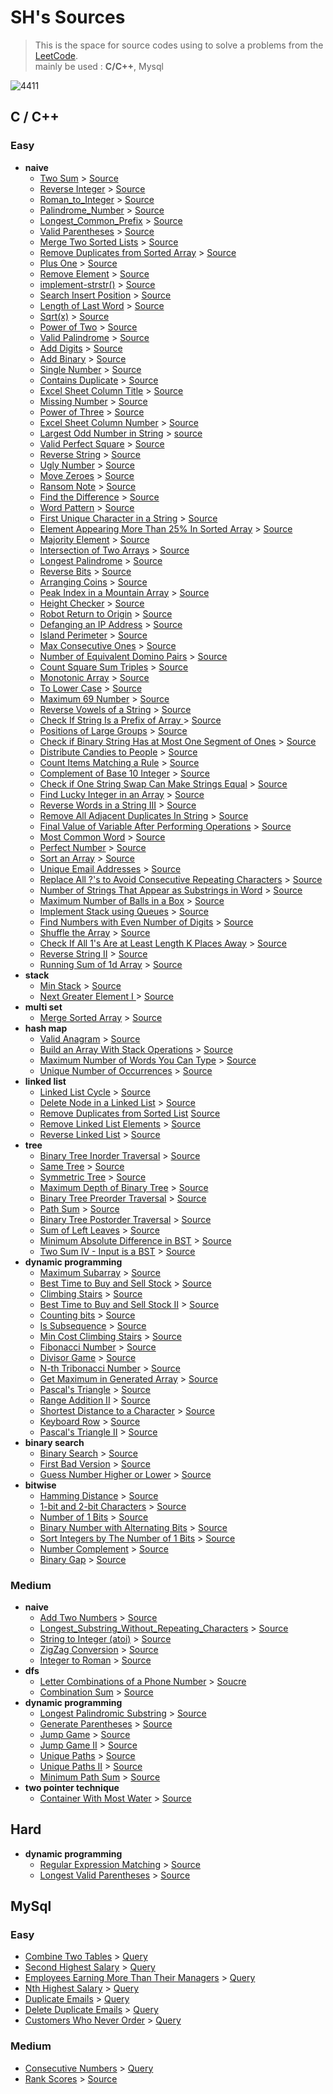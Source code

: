# SH's Sources
> This is the space for source codes using to solve a problems from the [LeetCode](https://leetcode.com/).</br>
> mainly be used : __C/C++__, Mysql

![4411](https://user-images.githubusercontent.com/46125548/125159966-81ec2880-e1b5-11eb-8463-5e3bcfb711e8.jpg)


## C / C++
### Easy
* __naive__
  + [Two Sum](https://leetcode.com/problems/two-sum/) > [Source](https://github.com/thankdesert/LeetCode/blob/main/easy/Two_Sum.c)
  + [Reverse Integer](https://leetcode.com/problems/reverse-integer/) > [Source](https://github.com/thankdesert/LeetCode/blob/main/easy/Reverse_Integer.c)
  + [Roman_to_Integer](https://leetcode.com/problems/roman-to-integer/) > [Source](https://github.com/thankdesert/LeetCode/blob/main/easy/Roman_to_Integer.c)
  + [Palindrome_Number](https://leetcode.com/problems/palindrome-number/) > [Source](https://github.com/thankdesert/LeetCode/blob/main/easy/Palindrome_Number.c)
  + [Longest_Common_Prefix](https://leetcode.com/problems/longest-common-prefix/) > [Source](https://github.com/thankdesert/LeetCode/blob/main/easy/Longest_Common_Prefix.c)
  + [Valid Parentheses](https://leetcode.com/problems/valid-parentheses/) > [Source](https://github.com/thankdesert/LeetCode/blob/main/easy/Valid_Parentheses.c)
  + [Merge Two Sorted Lists](https://leetcode.com/problems/merge-two-sorted-lists/) > [Source](https://github.com/thankdesert/LeetCode/blob/main/easy/Merge_Two_Sorted_Lists.c)
  + [Remove Duplicates from Sorted Array](https://leetcode.com/problems/remove-duplicates-from-sorted-array/) > [Source](https://github.com/thankdesert/LeetCode/blob/main/easy/Remove_Duplicates_from_Sorted_Array.c)
  + [Plus One](https://leetcode.com/problems/plus-one/) > [Source](https://github.com/thankdesert/LeetCode/blob/main/easy/Plus_One.c)
  + [Remove Element](https://leetcode.com/problems/remove-element/) > [Source](https://github.com/thankdesert/LeetCode/blob/main/easy/Remove_Element.c)
  + [implement-strstr()](https://leetcode.com/problems/implement-strstr/) > [Source](https://github.com/thankdesert/LeetCode/blob/main/easy/Implement_strStr().c)
  + [Search Insert Position](https://leetcode.com/problems/search-insert-position/) > [Source](https://github.com/thankdesert/LeetCode/blob/main/easy/Search_Insert_Position.c)
  + [Length of Last Word](https://leetcode.com/problems/length-of-last-word/) > [Source](https://github.com/thankdesert/LeetCode/blob/main/easy/Length_of_Last_Word.c)
  + [Sqrt(x)](https://leetcode.com/problems/sqrtx/) > [Source](https://github.com/thankdesert/LeetCode/blob/main/easy/Sqrt(x).cpp)
  + [Power of Two](https://leetcode.com/problems/power-of-two/) > [Source](https://github.com/thankdesert/LeetCode/blob/main/easy/Power_of_Two.cpp)
  + [Valid Palindrome](https://leetcode.com/problems/valid-palindrome/) > [Source](https://github.com/thankdesert/LeetCode/blob/main/easy/Valid_Palindrome.cpp)
  + [Add Digits](https://leetcode.com/problems/add-digits/) > [Source](https://github.com/thankdesert/LeetCode/blob/main/easy/Add_Digits.cpp)
  + [Add Binary](https://leetcode.com/problems/add-binary/) > [Source](https://github.com/thankdesert/LeetCode/blob/main/easy/Add_Binary.cpp)
  + [Single Number](https://leetcode.com/problems/single-number/) > [Source](https://github.com/thankdesert/LeetCode/blob/main/easy/Single_Number.cpp)
  + [Contains Duplicate](https://leetcode.com/problems/contains-duplicate/) > [Source](https://github.com/thankdesert/LeetCode/blob/main/easy/Contains_Duplicate.cpp)
  + [Excel Sheet Column Title](https://leetcode.com/problems/excel-sheet-column-title/) > [Source](https://github.com/thankdesert/LeetCode/blob/main/easy/Excel_Sheet_Column_Title.cpp)
  + [Missing Number](https://leetcode.com/problems/missing-number/) > [Source](https://github.com/thankdesert/LeetCode/blob/main/easy/Missing_Number.cpp)
  + [Power of Three](https://leetcode.com/problems/power-of-three/) > [Source](https://github.com/thankdesert/LeetCode/blob/main/easy/Power_of_Three.cpp)
  + [Excel Sheet Column Number](https://leetcode.com/problems/excel-sheet-column-number/) > [Source](https://github.com/thankdesert/LeetCode/blob/main/easy/Excel_Sheet_Column_Number.cpp)
  + [Largest Odd Number in String](https://leetcode.com/problems/largest-odd-number-in-string/) > [source](https://github.com/thankdesert/LeetCode/blob/main/easy/Largest_Odd_Number_in_String.cpp)
  + [Valid Perfect Square](https://leetcode.com/problems/valid-perfect-square/) > [Source](https://github.com/thankdesert/LeetCode/blob/main/easy/Valid_Perfect_Square.cpp)
  + [Reverse String](https://leetcode.com/problems/reverse-string/) > [Source](https://github.com/thankdesert/LeetCode/blob/main/easy/Reverse_String.cpp)
  + [Ugly Number](https://leetcode.com/problems/ugly-number/) > [Source](https://github.com/thankdesert/LeetCode/blob/main/easy/Ugly_Number.cpp)
  + [Move Zeroes](https://leetcode.com/problems/move-zeroes/) > [Source](https://github.com/thankdesert/LeetCode/blob/main/easy/Move_Zeroes.cpp)
  + [Ransom Note](https://leetcode.com/problems/ransom-note/) > [Source](https://github.com/thankdesert/LeetCode/blob/main/easy/Ransom_Note.cpp)
  + [Find the Difference](https://leetcode.com/problems/find-the-difference/) > [Source](https://github.com/thankdesert/LeetCode/blob/main/easy/Find_the_Difference.cpp)
  + [Word Pattern](https://leetcode.com/problems/word-pattern/) > [Source](https://github.com/thankdesert/LeetCode/blob/main/easy/Word_Pattern.cpp)
  + [First Unique Character in a String](https://leetcode.com/problems/first-unique-character-in-a-string/) > [Source](https://github.com/thankdesert/LeetCode/blob/main/easy/First_Unique_Character_in_a_String.cpp)
  + [Element Appearing More Than 25% In Sorted Array](https://leetcode.com/problems/element-appearing-more-than-25-in-sorted-array/) > [Source](https://github.com/thankdesert/LeetCode/blob/main/easy/Element_Appearing_More_Than_25%25_In_Sorted_Array.cpp)
  + [Majority Element](https://leetcode.com/problems/majority-element/) > [Source](https://github.com/thankdesert/LeetCode/blob/main/easy/Majority_Element.cpp)
  + [Intersection of Two Arrays](https://leetcode.com/problems/intersection-of-two-arrays/) > [Source](https://github.com/thankdesert/LeetCode/blob/main/easy/Intersection_of_Two_Arrays.cpp)
  + [Longest Palindrome](https://leetcode.com/problems/longest-palindrome/) > [Source](https://github.com/thankdesert/LeetCode/blob/main/easy/Longest_Palindrome.cpp)
  + [Reverse Bits](https://leetcode.com/problems/reverse-bits/) > [Source](https://github.com/thankdesert/LeetCode/blob/main/easy/Reverse_Bits.cpp)
  + [Arranging Coins](https://leetcode.com/problems/arranging-coins/) > [Source](https://github.com/thankdesert/LeetCode/blob/main/easy/Arranging_Coins.cpp)
  + [Peak Index in a Mountain Array](https://leetcode.com/problems/peak-index-in-a-mountain-array/) > [Source](https://github.com/thankdesert/LeetCode/blob/main/easy/Peak_Index_in_a_Mountain_Array.cpp)
  + [Height Checker](https://leetcode.com/problems/height-checker/) > [Source](https://github.com/thankdesert/LeetCode/blob/main/easy/Height_Checker.cpp)
  + [Robot Return to Origin](https://leetcode.com/problems/robot-return-to-origin/) > [Source](https://github.com/thankdesert/LeetCode/blob/main/easy/Robot_Return_to_Origin.cpp)
  + [Defanging an IP Address](https://leetcode.com/problems/defanging-an-ip-address/) > [Source](https://github.com/thankdesert/LeetCode/blob/main/easy/Defanging_an_IP_Address.cpp)
  + [Island Perimeter](https://leetcode.com/problems/island-perimeter/) > [Source](https://github.com/thankdesert/LeetCode/blob/main/easy/Island_Perimeter.cpp)
  + [Max Consecutive Ones](https://leetcode.com/explore/challenge/card/september-leetcoding-challenge-2021/638/week-3-september-15th-september-21st/3982/) > [Source](https://github.com/thankdesert/Algorithm_LeetCode/blob/main/easy/Max_Consecutive_Ones.cpp)
  + [Number of Equivalent Domino Pairs](https://leetcode.com/problems/number-of-equivalent-domino-pairs/) > [Source](https://github.com/thankdesert/Algorithm_LeetCode/blob/main/easy/Number_of_Equivalent_Domino_Pairs.cpp)
  + [Count Square Sum Triples](https://leetcode.com/problems/count-square-sum-triples/) > [Source](https://github.com/thankdesert/Algorithm_LeetCode/blob/main/easy/Count_Square_Sum_Triples.cpp)
  + [Monotonic Array](https://leetcode.com/problems/monotonic-array/) > [Source](https://github.com/thankdesert/Algorithm_LeetCode/blob/main/easy/Monotonic_Array.cpp)
  + [To Lower Case](https://leetcode.com/problems/to-lower-case/) > [Source](https://github.com/thankdesert/Algorithm_LeetCode/blob/main/easy/To_Lower_Case.cpp)
  + [Maximum 69 Number](https://leetcode.com/problems/maximum-69-number/) > [Source](https://github.com/thankdesert/Algorithm_LeetCode/blob/main/easy/Maximum_69_Number.cpp)
  + [Reverse Vowels of a String](https://leetcode.com/problems/reverse-vowels-of-a-string/) > [Source](https://github.com/thankdesert/Algorithm_LeetCode/blob/main/easy/Reverse_Vowels_of_a_String.cpp)
  + [Check If String Is a Prefix of Array
](https://leetcode.com/problems/check-if-string-is-a-prefix-of-array/) > [Source](https://github.com/thankdesert/Algorithm_LeetCode/blob/main/easy/Check_If_String_Is_a_Prefix_of_Array.cpp)
  + [Positions of Large Groups](https://leetcode.com/problems/positions-of-large-groups/) > [Source](https://github.com/thankdesert/Algorithm_LeetCode/blob/main/easy/Positions_of_Large_Groups.cpp)
  + [Check if Binary String Has at Most One Segment of Ones](https://leetcode.com/problems/check-if-binary-string-has-at-most-one-segment-of-ones/) > [Source](https://github.com/thankdesert/Algorithm_LeetCode/blob/main/easy/Check_if_Binary_String_Has_at_Most%20One_Segment_of_Ones.cpp)
  + [Distribute Candies to People](https://leetcode.com/problems/distribute-candies-to-people/) > [Source](https://github.com/thankdesert/Algorithm_LeetCode/blob/main/easy/Distribute_Candies_to_People.cpp)
  + [Count Items Matching a Rule](https://leetcode.com/problems/count-items-matching-a-rule/) > [Source](https://github.com/thankdesert/Algorithm_LeetCode/blob/main/easy/Count_Items_Matching_a_Rule.cpp)
  + [Complement of Base 10 Integer](https://leetcode.com/problems/complement-of-base-10-integer/) > [Source](https://github.com/thankdesert/Algorithm_LeetCode/blob/main/easy/Complement_of_Base_10_Integer.cpp)
  + [Check if One String Swap Can Make Strings Equal](https://leetcode.com/problems/check-if-one-string-swap-can-make-strings-equal/) > [Source](https://github.com/thankdesert/Algorithm_LeetCode/blob/main/easy/Check_if_One_String_Swap_Can_Make_Strings_Equal.cpp)
  + [Find Lucky Integer in an Array](https://leetcode.com/problems/find-lucky-integer-in-an-array/) > [Source](https://github.com/thankdesert/Algorithm_LeetCode/blob/main/easy/Find_Lucky_Integer_in_an_Array.cpp)
  + [Reverse Words in a String III](https://leetcode.com/problems/reverse-words-in-a-string-iii/) > [Source](https://github.com/thankdesert/Algorithm_LeetCode/blob/main/easy/Reverse_Words_in_a_String%20III.cpp)
  + [Remove All Adjacent Duplicates In String](https://leetcode.com/problems/remove-all-adjacent-duplicates-in-string/) > [Source](https://github.com/thankdesert/Algorithm_LeetCode/blob/main/easy/Remove_All_Adjacent_Duplicates_In_String.cpp)
  + [Final Value of Variable After Performing Operations](https://leetcode.com/problems/final-value-of-variable-after-performing-operations/) > [Source](https://github.com/thankdesert/Algorithm_LeetCode/blob/main/easy/Final_Value_of_Variable_After_Performing_Operations.cpp)
  + [Most Common Word](https://leetcode.com/problems/most-common-word/) > [Source](https://github.com/thankdesert/Algorithm_LeetCode/blob/main/easy/Most_Common_Word.cpp)
  + [Perfect Number](https://leetcode.com/problems/perfect-number/) > [Source](https://github.com/thankdesert/Algorithm_LeetCode/blob/main/easy/Perfect_Number.cpp)
  + [Sort an Array](https://leetcode.com/problems/sort-an-array/) > [Source](https://github.com/thankdesert/Algorithm_LeetCode/blob/main/easy/Sort_an_Array.cpp)
  + [Unique Email Addresses](https://leetcode.com/problems/unique-email-addresses/) > [Source](https://github.com/thankdesert/Algorithm_LeetCode/blob/main/easy/Unique_Email_Addresses.cpp)
  + [Replace All ?'s to Avoid Consecutive Repeating Characters](https://leetcode.com/problems/replace-all-s-to-avoid-consecutive-repeating-characters/) > [Source](https://github.com/thankdesert/Algorithm_LeetCode/blob/main/easy/Replace_All_%3F's_to_Avoid_Consecutive_Repeating_Characters.cpp)
  + [Number of Strings That Appear as Substrings in Word](https://leetcode.com/problems/number-of-strings-that-appear-as-substrings-in-word/) > [Source](https://github.com/thankdesert/Algorithm_LeetCode/blob/main/easy/Number_of_Strings_That_Appear_as_Substrings_in_Word.cpp)
  + [Maximum Number of Balls in a Box](https://leetcode.com/problems/maximum-number-of-balls-in-a-box/) > [Source](https://github.com/thankdesert/Algorithm_LeetCode/blob/main/easy/Maximum_Number_of_Balls_in_a_Box.cpp)
  + [Implement Stack using Queues](https://leetcode.com/problems/implement-stack-using-queues/) > [Source](https://github.com/thankdesert/Algorithm_LeetCode/blob/main/easy/Implement_Stack_using_Queues.cpp)
  + [Find Numbers with Even Number of Digits](https://leetcode.com/problems/find-numbers-with-even-number-of-digits/) > [Source](https://github.com/thankdesert/Algorithm_LeetCode/blob/main/easy/Find_Numbers_with_Even_Number_of_Digits.cpp)
  + [Shuffle the Array](https://leetcode.com/problems/shuffle-the-array/) > [Source](https://github.com/thankdesert/Algorithm_LeetCode/blob/main/easy/Shuffle_the_Array.cpp)
  + [Check If All 1's Are at Least Length K Places Away](https://leetcode.com/problems/check-if-all-1s-are-at-least-length-k-places-away/) > [Source](https://github.com/thankdesert/Algorithm_LeetCode/blob/main/easy/Check_If_All_1's_Are_at_Least_Length_K_Places_Away.cpp)
  + [Reverse String II](https://leetcode.com/problems/reverse-string-ii/) > [Source](https://github.com/thankdesert/Algorithm_LeetCode/blob/main/easy/Reverse_String_II.cpp)
  + [Running Sum of 1d Array](https://leetcode.com/problems/running-sum-of-1d-array/) > [Source](https://github.com/thankdesert/Algorithm_LeetCode/blob/main/easy/Running_Sum_of_1d_Array.cpp)
* __stack__
  + [Min Stack](https://leetcode.com/problems/min-stack/) > [Source](https://github.com/thankdesert/LeetCode/blob/main/easy/Min_Stack.cpp)
  + [Next Greater Element I
](https://leetcode.com/problems/next-greater-element-i/) > [Source](https://github.com/thankdesert/Algorithm_LeetCode/blob/main/easy/Next_Greater_Element_I.cpp)
* __multi set__
  + [Merge Sorted Array](https://leetcode.com/problems/merge-sorted-array/) > [Source](https://github.com/thankdesert/LeetCode/blob/main/easy/Merge_Sorted_Array.cpp)
* __hash map__
  + [Valid Anagram](https://leetcode.com/problems/valid-anagram/) > [Source](https://github.com/thankdesert/LeetCode/blob/main/easy/Valid_Anagram.cpp)
  + [Build an Array With Stack Operations](https://leetcode.com/problems/build-an-array-with-stack-operations/) > [Source](https://github.com/thankdesert/Algorithm_LeetCode/blob/main/easy/Build_an_Array_With_Stack_Operations.cpp)
  + [Maximum Number of Words You Can Type](https://leetcode.com/problems/maximum-number-of-words-you-can-type/) > [Source](https://github.com/thankdesert/Algorithm_LeetCode/blob/main/easy/Maximum_Number_of_Words_You_Can_Type.cpp)
  + [Unique Number of Occurrences](https://leetcode.com/problems/unique-number-of-occurrences/) > [Source](https://github.com/thankdesert/Algorithm_LeetCode/blob/main/easy/Unique_Number_of_Occurrences.cpp)
* __linked list__
  + [Linked List Cycle](https://leetcode.com/problems/linked-list-cycle/) > [Source](https://github.com/thankdesert/LeetCode/blob/main/easy/Linked_List_Cycle.cpp)
  + [Delete Node in a Linked List](https://leetcode.com/problems/delete-node-in-a-linked-list/) > [Source](https://github.com/thankdesert/LeetCode/blob/main/easy/Delete_Node_in_a_Linked_List.cpp)
  + [Remove Duplicates from Sorted List](https://leetcode.com/problems/remove-duplicates-from-sorted-list/) [Source](https://github.com/thankdesert/LeetCode/blob/main/easy/Remove_Duplicates_from_Sorted_List.cpp)
  + [Remove Linked List Elements](https://leetcode.com/problems/remove-linked-list-elements/) > [Source](https://github.com/thankdesert/LeetCode/blob/main/easy/Remove_Linked_List_Elements.cpp)
  + [Reverse Linked List](https://leetcode.com/problems/reverse-linked-list/) > [Source](https://github.com/thankdesert/LeetCode/blob/main/easy/Reverse_Linked_List.cpp)
* __tree__
  + [Binary Tree Inorder Traversal](https://leetcode.com/problems/binary-tree-inorder-traversal/) > [Source](https://github.com/thankdesert/LeetCode/blob/main/easy/Binary_Tree_Inorder_Traversal.cpp)
  + [Same Tree](https://leetcode.com/problems/same-tree/) > [Source](https://github.com/thankdesert/LeetCode/blob/main/easy/Same_Tree.cpp)
  + [Symmetric Tree](https://leetcode.com/problems/symmetric-tree/) > [Source](https://github.com/thankdesert/LeetCode/blob/main/easy/Symmetric_Tree.cpp)
  + [Maximum Depth of Binary Tree](https://leetcode.com/problems/maximum-depth-of-binary-tree/) > [Source](https://github.com/thankdesert/LeetCode/blob/main/easy/Maximum_Depth_of_Binary_Tree.cpp)
  + [Binary Tree Preorder Traversal](https://leetcode.com/problems/binary-tree-preorder-traversal/) > [Source](https://github.com/thankdesert/LeetCode/blob/main/easy/Binary_Tree_Preorder_Traversal.cpp)
  + [Path Sum](https://leetcode.com/problems/path-sum/) > [Source](https://github.com/thankdesert/LeetCode/blob/main/easy/Path_Sum.cpp)
  + [Binary Tree Postorder Traversal](https://leetcode.com/problems/binary-tree-postorder-traversal/) > [Source](https://github.com/thankdesert/LeetCode/blob/main/easy/Binary_Tree_Postorder_Traversal.cpp)
  + [Sum of Left Leaves](https://leetcode.com/problems/sum-of-left-leaves/) > [Source](https://github.com/thankdesert/LeetCode/blob/main/easy/Sum_of_Left_Leaves.cpp)
  + [Minimum Absolute Difference in BST](https://leetcode.com/problems/minimum-absolute-difference-in-bst/) > [Source](https://github.com/thankdesert/Algorithm_LeetCode/blob/main/easy/Minimum_Absolute_Difference_in_BST.cpp)
  + [Two Sum IV - Input is a BST](https://leetcode.com/problems/two-sum-iv-input-is-a-bst/) > [Source](https://github.com/thankdesert/Algorithm_LeetCode/blob/main/easy/Two_Sum_IV_-_Input_is_a_BST.cpp)
* __dynamic programming__
  + [Maximum Subarray](https://leetcode.com/problems/maximum-subarray/) > [Source](https://github.com/thankdesert/LeetCode/blob/main/easy/Maximum_Subarray.c)
  + [Best Time to Buy and Sell Stock](https://leetcode.com/problems/best-time-to-buy-and-sell-stock/) > [Source](https://github.com/thankdesert/LeetCode/blob/main/easy/Best_Time_to_Buy_and_Sell_Stock.c)
  + [Climbing Stairs](https://leetcode.com/problems/climbing-stairs/) > [Source](https://github.com/thankdesert/LeetCode/blob/main/easy/Climbing_Stairs.cpp)
  + [Best Time to Buy and Sell Stock II](https://leetcode.com/problems/best-time-to-buy-and-sell-stock-ii/) > [Source](https://github.com/thankdesert/LeetCode/blob/main/easy/Best_Time_to_Buy_and_Sell_Stock_II.cpp)
  + [Counting bits](https://leetcode.com/problems/counting-bits/) > [Source](https://github.com/thankdesert/LeetCode/blob/main/easy/Counting_Bits.cpp)
  + [Is Subsequence](https://leetcode.com/problems/is-subsequence/) > [Source](https://github.com/thankdesert/LeetCode/blob/main/easy/Is_Subsequence.cpp)
  + [Min Cost Climbing Stairs](https://leetcode.com/problems/min-cost-climbing-stairs/) > [Source](https://github.com/thankdesert/LeetCode/blob/main/easy/Min_Cost_Climbing_Stairs.cpp)
  + [Fibonacci Number](https://leetcode.com/problems/fibonacci-number/) > [Source](https://github.com/thankdesert/LeetCode/blob/main/easy/Fibonacci_Number.cpp)
  + [Divisor Game](https://leetcode.com/problems/divisor-game/) > [Source](https://github.com/thankdesert/LeetCode/blob/main/easy/Divisor_Game.cpp)
  + [N-th Tribonacci Number](https://leetcode.com/problems/n-th-tribonacci-number/) > [Source](https://github.com/thankdesert/LeetCode/blob/main/easy/N-th_Tribonacci_Number.cpp)
  + [Get Maximum in Generated Array](https://leetcode.com/problems/get-maximum-in-generated-array/) > [Source](https://github.com/thankdesert/LeetCode/blob/main/easy/Get_Maximum_in_Generated_Array.cpp)
  + [Pascal's Triangle](https://leetcode.com/problems/pascals-triangle/) > [Source](https://github.com/thankdesert/LeetCode/blob/main/easy/Pascal's_Triangle.cpp)
  + [Range Addition II](https://leetcode.com/explore/challenge/card/august-leetcoding-challenge-2021/617/week-5-august-29th-august-31st/3957/) > [Source](https://github.com/thankdesert/LeetCode/blob/main/easy/Range_Addition_II.cpp)
  + [Shortest Distance to a Character](https://leetcode.com/problems/shortest-distance-to-a-character/) > [Source](https://github.com/thankdesert/LeetCode/blob/main/easy/Shortest_Distance_to_a_Character.cpp)
  + [Keyboard Row](https://leetcode.com/problems/keyboard-row/) > [Source](https://github.com/thankdesert/LeetCode/blob/main/easy/Keyboard_Row.cpp)
  + [Pascal's Triangle II](https://leetcode.com/problems/pascals-triangle-ii/) > [Source](https://github.com/thankdesert/LeetCode/blob/main/easy/Pascal's_Triangle_II.cpp)
* __binary search__
  + [Binary Search](https://leetcode.com/problems/binary-search/) > [Source](https://github.com/thankdesert/Algorithm_LeetCode/blob/main/easy/Binary_Search.cpp)
  + [First Bad Version](https://leetcode.com/problems/first-bad-version/) > [Source](https://github.com/thankdesert/LeetCode/blob/main/easy/First_Bad_Version.cpp)
  + [Guess Number Higher or Lower](https://leetcode.com/problems/guess-number-higher-or-lower/) > [Source](https://github.com/thankdesert/LeetCode/blob/main/easy/Guess_Number_Higher_or_Lower.cpp)
* __bitwise__
  + [Hamming Distance](https://leetcode.com/problems/hamming-distance/) > [Source](https://github.com/thankdesert/LeetCode/blob/main/easy/Hamming_Distance.cpp)
  + [1-bit and 2-bit Characters](https://leetcode.com/problems/1-bit-and-2-bit-characters/) > [Source](https://github.com/thankdesert/LeetCode/blob/main/easy/1_bit_and_2-bit_Characters.cpp)
  + [Number of 1 Bits](https://leetcode.com/problems/number-of-1-bits/) > [Source](https://github.com/thankdesert/LeetCode/blob/main/easy/Number_of_1_Bits.cpp)
  + [Binary Number with Alternating Bits](https://leetcode.com/problems/binary-number-with-alternating-bits/) > [Source](https://github.com/thankdesert/LeetCode/blob/main/easy/Binary_Number_with_Alternating_Bits.cpp)
  + [Sort Integers by The Number of 1 Bits](https://leetcode.com/problems/sort-integers-by-the-number-of-1-bits/) > [Source](https://github.com/thankdesert/LeetCode/blob/main/easy/Sort_Integers_by_The_Number_of_1_Bits.cpp)
  + [Number Complement](https://leetcode.com/problems/number-complement/) > [Source](https://github.com/thankdesert/LeetCode/blob/main/easy/Number_Complement.cpp)
  + [Binary Gap](https://leetcode.com/problems/binary-gap/) > [Source](https://github.com/thankdesert/Algorithm_LeetCode/blob/main/easy/Binary_Gap.cpp)
### Medium
* __naive__
  + [Add Two Numbers](https://leetcode.com/problems/add-two-numbers/) > [Source](https://github.com/thankdesert/LeetCode/blob/main/medium/Add_Two_Numbers.c)
  + [Longest_Substring_Without_Repeating_Characters](https://leetcode.com/problems/longest-substring-without-repeating-characters/) > [Source](https://github.com/thankdesert/LeetCode/blob/main/medium/Longest_Substring_Without_Repeating_Characters.c)
  + [String to Integer (atoi)](https://leetcode.com/problems/string-to-integer-atoi/) > [Source](https://github.com/thankdesert/LeetCode/blob/main/medium/String_to_Integer_(atoi).c)
  + [ZigZag Conversion](https://leetcode.com/problems/zigzag-conversion/) > [Source](https://github.com/thankdesert/Algorithm_LeetCode/blob/main/medium/ZigZag_Conversion.cpp)
  + [Integer to Roman](https://leetcode.com/problems/integer-to-roman/) > [Source](https://github.com/thankdesert/Algorithm_LeetCode/blob/main/medium/Integer_to_Roman.cpp)
* __dfs__
  + [Letter Combinations of a Phone Number](https://leetcode.com/problems/letter-combinations-of-a-phone-number/) > [Soucre](https://github.com/thankdesert/LeetCode/blob/main/medium/Letter_Combinations_of_a_Phone_Number.cpp)
  + [Combination Sum](https://leetcode.com/problems/combination-sum/) > [Source](https://github.com/thankdesert/LeetCode/blob/main/medium/Combination_Sum.cpp)
* __dynamic programming__
  + [Longest Palindromic Substring](https://leetcode.com/problems/longest-palindromic-substring/) > [Source](https://github.com/thankdesert/LeetCode/blob/main/medium/Longest_Palindromic_Substring.cpp)
  + [Generate Parentheses](https://leetcode.com/problems/generate-parentheses/) > [Source](https://github.com/thankdesert/LeetCode/blob/main/medium/Generate_Parentheses.cpp)
  + [Jump Game](https://leetcode.com/problems/jump-game/) > [Source](https://github.com/thankdesert/LeetCode/blob/main/medium/Jump_Game.cpp)
  + [Jump Game II](https://leetcode.com/problems/jump-game-ii/) > [Source](https://github.com/thankdesert/LeetCode/blob/main/medium/Jump_Game_II.cpp)
  + [Unique Paths](https://leetcode.com/problems/unique-paths/) > [Source](https://github.com/thankdesert/LeetCode/blob/main/medium/Unique_Paths.cpp)
  + [Unique Paths II](https://leetcode.com/problems/unique-paths-ii/) > [Source](https://github.com/thankdesert/LeetCode/blob/main/medium/Unique_Paths_II.cpp)
  + [Minimum Path Sum](https://leetcode.com/problems/minimum-path-sum/) > [Source](https://github.com/thankdesert/LeetCode/blob/main/medium/Minimum_Path_Sum.cpp)
* __two pointer technique__
  + [Container With Most Water](https://leetcode.com/problems/container-with-most-water/) > [Source](https://github.com/thankdesert/LeetCode/blob/main/medium/Container_With_Most_Water.cpp)
## Hard
* __dynamic programming__
  + [Regular Expression Matching](https://leetcode.com/problems/regular-expression-matching/) > [Source](https://github.com/thankdesert/LeetCode/blob/main/hard/Regular_Expression_Matching.cpp)
  + [Longest Valid Parentheses](https://leetcode.com/problems/longest-valid-parentheses/) > [Source](https://github.com/thankdesert/LeetCode/blob/main/hard/Longest_Valid_Parentheses.cpp)

## MySql
### Easy
* [Combine Two Tables](https://leetcode.com/problems/combine-two-tables/) > [Query](https://github.com/thankdesert/LeetCode/blob/main/Mysql/easy/Combine_Two_Tables.mysql)
* [Second Highest Salary](https://leetcode.com/problems/second-highest-salary/) > [Query](https://github.com/thankdesert/LeetCode/blob/main/Mysql/easy/Second_Highest_Salary.mysql)
* [Employees Earning More Than Their Managers](https://leetcode.com/problems/employees-earning-more-than-their-managers/) > [Query](https://github.com/thankdesert/LeetCode/blob/main/Mysql/easy/Employees_Earning_More_Than_Their_Managers.mysql)
* [Nth Highest Salary](https://leetcode.com/problems/nth-highest-salary/) > [Query](https://github.com/thankdesert/Algorithm_LeetCode/blob/main/Mysql/easy/Nth_Highest_Salary.mysql)
* [Duplicate Emails](https://leetcode.com/problems/duplicate-emails/) > [Query](https://github.com/thankdesert/Algorithm_LeetCode/blob/main/Mysql/easy/Duplicate_Emails.mysql)
* [Delete Duplicate Emails](https://leetcode.com/problems/delete-duplicate-emails/) > [Query](https://github.com/thankdesert/Algorithm_LeetCode/blob/main/Mysql/easy/Delete_Duplicate_Emails.mysql)
* [Customers Who Never Order](https://leetcode.com/problems/customers-who-never-order/) > [Query](https://github.com/thankdesert/Algorithm_LeetCode/blob/main/Mysql/easy/Customers_Who_Never_Order.mysql)

### Medium
* [Consecutive Numbers](https://leetcode.com/problems/consecutive-numbers/) > [Query](https://github.com/thankdesert/Algorithm_LeetCode/blob/main/Mysql/medium/Consecutive_Numbers.mysql)
* [Rank Scores](https://leetcode.com/problems/rank-scores/) > [Source](https://github.com/thankdesert/Algorithm_LeetCode/blob/main/Mysql/medium/Rank_Scores.mysql)
